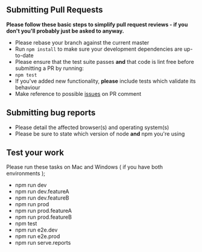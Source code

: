 ## Submitting Pull Requests

**Please follow these basic steps to simplify pull request reviews - if you don't you'll probably just be asked to anyway.**

* Please rebase your branch against the current master
* Run ```npm install``` to make sure your development dependencies are up-to-date
* Please ensure that the test suite passes **and** that code is lint free before submitting a PR by running:
 * ```npm test```
* If you've added new functionality, **please** include tests which validate its behaviour
* Make reference to possible [issues](https://github.com/mgechev/angular2-seed/issues) on PR comment

## Submitting bug reports

* Please detail the affected browser(s) and operating system(s)
* Please be sure to state which version of node **and** npm you're using

## Test your work  
Please run these tasks on Mac and Windows ( if you have both environments ); 
* npm run dev
* npm run dev.featureA
* npm run dev.featureB
* npm run prod
* npm run prod.featureA
* npm run prod.featureB
* npm test
* npm run e2e.dev
* npm run e2e.prod
* npm run serve.reports

